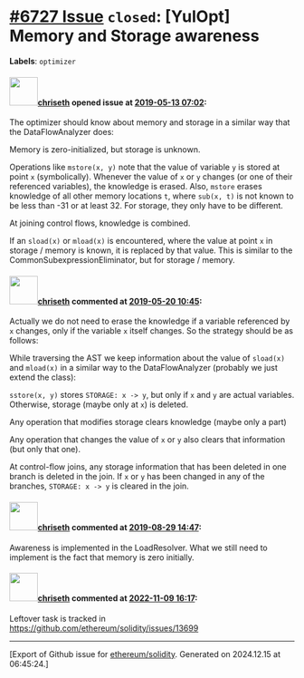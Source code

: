 # [\#6727 Issue](https://github.com/ethereum/solidity/issues/6727) `closed`: [YulOpt] Memory and Storage awareness
**Labels**: `optimizer`


#### <img src="https://avatars.githubusercontent.com/u/9073706?v=4" width="50">[chriseth](https://github.com/chriseth) opened issue at [2019-05-13 07:02](https://github.com/ethereum/solidity/issues/6727):

The optimizer should know about memory and storage in a similar way that the DataFlowAnalyzer does:

Memory is zero-initialized, but storage is unknown.

Operations like `mstore(x, y)` note that the value of variable `y` is stored at point `x` (symbolically). Whenever the value of `x` or `y` changes (or one of their referenced variables), the knowledge is erased. Also, `mstore` erases knowledge of all other memory locations `t`, where `sub(x, t)` is not known to be less than -31 or at least 32. For storage, they only have to be different.

At joining control flows, knowledge is combined.

If an `sload(x)` or `mload(x)` is encountered, where the value at point `x` in storage / memory is known, it is replaced by that value. This is similar to the CommonSubexpressionEliminator, but for storage / memory.

#### <img src="https://avatars.githubusercontent.com/u/9073706?v=4" width="50">[chriseth](https://github.com/chriseth) commented at [2019-05-20 10:45](https://github.com/ethereum/solidity/issues/6727#issuecomment-493934531):

Actually we do not need to erase the knowledge if a variable referenced by `x` changes, only if the variable `x` itself changes. So the strategy should be as follows:

While traversing the AST we keep information about the value of `sload(x)` and `mload(x)` in a similar way to the DataFlowAnalyzer (probably we just extend the class):

`sstore(x, y)` stores `STORAGE: x -> y`, but only if `x` and `y` are actual variables. Otherwise, storage (maybe only at `x`) is deleted.

Any operation that modifies storage clears knowledge (maybe only a part)

Any operation that changes the value of `x` or `y` also clears that information (but only that one).

At control-flow joins, any storage information that has been deleted in one branch is deleted in the join. If `x` or `y` has been changed in any of the branches, `STORAGE: x -> y` is cleared in the join.

#### <img src="https://avatars.githubusercontent.com/u/9073706?v=4" width="50">[chriseth](https://github.com/chriseth) commented at [2019-08-29 14:47](https://github.com/ethereum/solidity/issues/6727#issuecomment-526220260):

Awareness is implemented in the LoadResolver. What we still need to implement is the fact that memory is zero initially.

#### <img src="https://avatars.githubusercontent.com/u/9073706?v=4" width="50">[chriseth](https://github.com/chriseth) commented at [2022-11-09 16:17](https://github.com/ethereum/solidity/issues/6727#issuecomment-1309005347):

Leftover task is tracked in https://github.com/ethereum/solidity/issues/13699


-------------------------------------------------------------------------------



[Export of Github issue for [ethereum/solidity](https://github.com/ethereum/solidity). Generated on 2024.12.15 at 06:45:24.]

